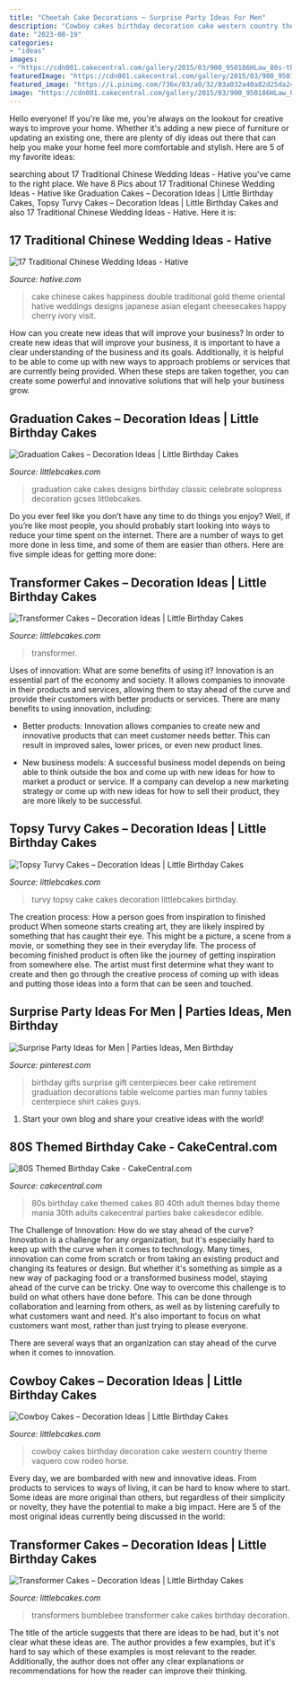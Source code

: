 ```yaml
---
title: "Cheetah Cake Decorations ~ Surprise Party Ideas For Men"
description: "Cowboy cakes birthday decoration cake western country theme vaquero cow rodeo horse"
date: "2023-08-19"
categories:
- "ideas"
images:
- "https://cdn001.cakecentral.com/gallery/2015/03/900_950186HLaw_80s-themed-birthday-cake.jpg"
featuredImage: "https://cdn001.cakecentral.com/gallery/2015/03/900_950186HLaw_80s-themed-birthday-cake.jpg"
featured_image: "https://i.pinimg.com/736x/03/a0/32/03a032a40a82d25da24b37d51e2a6355--gifts-for-men-birthday-gift-for-men.jpg"
image: "https://cdn001.cakecentral.com/gallery/2015/03/900_950186HLaw_80s-themed-birthday-cake.jpg"
---
```



Hello everyone! If you're like me, you're always on the lookout for creative ways to improve your home. Whether it's adding a new piece of furniture or updating an existing one, there are plenty of diy ideas out there that can help you make your home feel more comfortable and stylish. Here are 5 of my favorite ideas: 

	

		
searching about 17 Traditional Chinese Wedding Ideas - Hative you've came to the right place. We have 8 Pics about 17 Traditional Chinese Wedding Ideas - Hative like Graduation Cakes – Decoration Ideas | Little Birthday Cakes, Topsy Turvy Cakes – Decoration Ideas | Little Birthday Cakes and also 17 Traditional Chinese Wedding Ideas - Hative. Here it is:
		
    
## 17 Traditional Chinese Wedding Ideas - Hative

<img loading=lazy src="https://hative.com/wp-content/uploads/2014/05/chinese-wedding/11-red-double-happiness-wedding-cake.jpg" onerror="this.onerror=null;this.src='https://tse4.mm.bing.net/th?id=OIP.tCc_HG0N60esVRiEXwUJjwHaLE&amp;pid=15.1';" alt="17 Traditional Chinese Wedding Ideas - Hative">

_Source: hative.com_

>cake chinese cakes happiness double traditional gold theme oriental hative weddings designs japanese asian elegant cheesecakes happy cherry ivory visit. 

	

How can you create new ideas that will improve your business?
In order to create new ideas that will improve your business, it is important to have a clear understanding of the business and its goals. Additionally, it is helpful to be able to come up with new ways to approach problems or services that are currently being provided. When these steps are taken together, you can create some powerful and innovative solutions that will help your business grow.

    
## Graduation Cakes – Decoration Ideas | Little Birthday Cakes

<img loading=lazy src="https://www.littlebcakes.com/wp-content/uploads/2013/08/Graduation-Cake-Pics.jpg" onerror="this.onerror=null;this.src='https://tse4.mm.bing.net/th?id=OIP.FzF5xyvvONHBAF88429-cgHaJ4&amp;pid=15.1';" alt="Graduation Cakes – Decoration Ideas | Little Birthday Cakes">

_Source: littlebcakes.com_

>graduation cake cakes designs birthday classic celebrate solopress decoration gcses littlebcakes. 

	

Do you ever feel like you don’t have any time to do things you enjoy? Well, if you’re like most people, you should probably start looking into ways to reduce your time spent on the internet. There are a number of ways to get more done in less time, and some of them are easier than others. Here are five simple ideas for getting more done: 
    
## Transformer Cakes – Decoration Ideas | Little Birthday Cakes

<img loading=lazy src="https://www.littlebcakes.com/wp-content/uploads/2014/01/Transformers-Cakes.jpg" onerror="this.onerror=null;this.src='https://tse1.mm.bing.net/th?id=OIP.eHYRBmX5yNIexl5GHSDxVQHaJ4&amp;pid=15.1';" alt="Transformer Cakes – Decoration Ideas | Little Birthday Cakes">

_Source: littlebcakes.com_

>transformer. 

	

Uses of innovation: What are some benefits of using it?
Innovation is an essential part of the economy and society. It allows companies to innovate in their products and services, allowing them to stay ahead of the curve and provide their customers with better products or services. There are many benefits to using innovation, including: 
- Better products: Innovation allows companies to create new and innovative products that can meet customer needs better. This can result in improved sales, lower prices, or even new product lines.

- New business models: A successful business model depends on being able to think outside the box and come up with new ideas for how to market a product or service. If a company can develop a new marketing strategy or come up with new ideas for how to sell their product, they are more likely to be successful.

    
## Topsy Turvy Cakes – Decoration Ideas | Little Birthday Cakes

<img loading=lazy src="https://www.littlebcakes.com/wp-content/uploads/2014/02/Topsy-Turvy-Cake-Images.jpg" onerror="this.onerror=null;this.src='https://tse2.mm.bing.net/th?id=OIP.nD6gI1PY_l9dBSOtD8a5XgHaLv&amp;pid=15.1';" alt="Topsy Turvy Cakes – Decoration Ideas | Little Birthday Cakes">

_Source: littlebcakes.com_

>turvy topsy cake cakes decoration littlebcakes birthday. 

	

The creation process: How a person goes from inspiration to finished product
When someone starts creating art, they are likely inspired by something that has caught their eye. This might be a picture, a scene from a movie, or something they see in their everyday life. The process of becoming finished product is often like the journey of getting inspiration from somewhere else. The artist must first determine what they want to create and then go through the creative process of coming up with ideas and putting those ideas into a form that can be seen and touched.

    
## Surprise Party Ideas For Men | Parties Ideas, Men Birthday

<img loading=lazy src="https://i.pinimg.com/736x/03/a0/32/03a032a40a82d25da24b37d51e2a6355--gifts-for-men-birthday-gift-for-men.jpg" onerror="this.onerror=null;this.src='https://tse4.mm.bing.net/th?id=OIP._jC-fdFxw0gZAYUj0DN1PAHaJ6&amp;pid=15.1';" alt="Surprise Party Ideas for Men | Parties Ideas, Men Birthday">

_Source: pinterest.com_

>birthday gifts surprise gift centerpieces beer cake retirement graduation decorations table welcome parties man funny tables centerpiece shirt cakes guys. 

	

1. Start your own blog and share your creative ideas with the world!

    
## 80S Themed Birthday Cake - CakeCentral.com

<img loading=lazy src="https://cdn001.cakecentral.com/gallery/2015/03/900_950186HLaw_80s-themed-birthday-cake.jpg" onerror="this.onerror=null;this.src='https://tse4.mm.bing.net/th?id=OIP.5KAqtCytwHY6mp9KcrU_PQHaKD&amp;pid=15.1';" alt="80S Themed Birthday Cake - CakeCentral.com">

_Source: cakecentral.com_

>80s birthday cake themed cakes 80 40th adult themes bday theme mania 30th adults cakecentral parties bake cakesdecor edible. 

	

The Challenge of Innovation: How do we stay ahead of the curve?
Innovation is a challenge for any organization, but it's especially hard to keep up with the curve when it comes to technology. Many times, innovation can come from scratch or from taking an existing product and changing its features or design. But whether it's something as simple as a new way of packaging food or a transformed business model, staying ahead of the curve can be tricky.
One way to overcome this challenge is to build on what others have done before. This can be done through collaboration and learning from others, as well as by listening carefully to what customers want and need. It's also important to focus on what customers want most, rather than just trying to please everyone.

There are several ways that an organization can stay ahead of the curve when it comes to innovation.

    
## Cowboy Cakes – Decoration Ideas | Little Birthday Cakes

<img loading=lazy src="http://www.littlebcakes.com/wp-content/uploads/2014/02/Cowboy-Wedding-Cakes.jpg" onerror="this.onerror=null;this.src='https://tse4.mm.bing.net/th?id=OIP.OA0mNdhMvr2LFDIbD5nAIQHaMX&amp;pid=15.1';" alt="Cowboy Cakes – Decoration Ideas | Little Birthday Cakes">

_Source: littlebcakes.com_

>cowboy cakes birthday decoration cake western country theme vaquero cow rodeo horse. 

	

Every day, we are bombarded with new and innovative ideas. From products to services to ways of living, it can be hard to know where to start. Some ideas are more original than others, but regardless of their simplicity or novelty, they have the potential to make a big impact. Here are 5 of the most original ideas currently being discussed in the world: 

    
## Transformer Cakes – Decoration Ideas | Little Birthday Cakes

<img loading=lazy src="http://www.littlebcakes.com/wp-content/uploads/2014/01/Transformers-Bumblebee-Cake.jpg" onerror="this.onerror=null;this.src='https://tse2.mm.bing.net/th?id=OIP.GEli4pDwXEcfYjb302mbVgHaJ2&amp;pid=15.1';" alt="Transformer Cakes – Decoration Ideas | Little Birthday Cakes">

_Source: littlebcakes.com_

>transformers bumblebee transformer cake cakes birthday decoration. 

	

The title of the article suggests that there are ideas to be had, but it's not clear what these ideas are. The author provides a few examples, but it's hard to say which of these examples is most relevant to the reader. Additionally, the author does not offer any clear explanations or recommendations for how the reader can improve their thinking.

